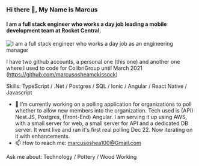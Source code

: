 ### Hi there 👋, My Name is Marcus
#### I am a full stack engineer who works a day job leading a mobile development team at Rocket Central. 
![I am a full stack engineer who works a day job as an engineering manager](https://camo.githubusercontent.com/d88bdce683bc31abcfc8fd8774880f5a305e4e59/687474703a2f2f692e696d6775722e636f6d2f6337476d414a662e706e67)

I have two github accounts, a personal one (this one) and another one where I used to code for ColibriGroup until March 2021 (https://github.com/marcusosheamckissock)

Skills: TypeScript / .Net / Postgres / SQL / Ionic / Angular / React Native / Javascript

- 🔭 I’m currently working on a polling application for organizations to poll whether to allow new members into the organization. Tech used is (API) Nest.JS, Postgres, (Front-End) Angular. I am serving it up using AWS, with a small server for web, a small server for API and a dedicated DB server. It went live and ran it's first real polling Dec 22. Now iterating on it with enhancements.
- 📫 How to reach me: marcusoshea100@Gmail.com 

Ask me about: Technology / Pottery / Wood Working 
